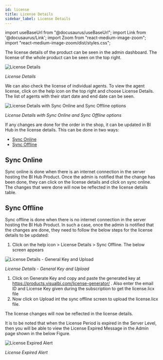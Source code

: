 ```yaml
---
id: license
title: License Details
sidebar_label: License Details
---
```


import useBaseUrl from "@docusaurus/useBaseUrl";
import Link from '@docusaurus/Link';
import Zoom from "react-medium-image-zoom";
import "react-medium-image-zoom/dist/styles.css";

The license details of the product can be seen in the admin dashboard. The license of the whole product can be seen on the top right.

  <div style={{textAlign: 'center'}}>
    <Zoom>
      <img alt="License Details" src={useBaseUrl('doc-images/admin-guide/lc1.png')}/>
    </Zoom>
  </div>

*License Details*

We can also check the license of individual agents. To view the agent license, click on the help icon on the top right and choose License Details. The list of agents with their start date and end date can be
seen.

  <div style={{textAlign: 'center'}}>
    <Zoom>
      <img alt="License Details with Sync Online and Sync Offline options" src={useBaseUrl('doc-images/admin-guide/lc2.png')}/>
    </Zoom>
  </div>

*License Details with Sync Online and Sync Offline options*

If any changes are done for the order in the shop, it can be updated in
BI Hub in the license details. This can be done in two ways:

- [Sync Online](#sync-online)
- [Sync Offline](#sync-offline)

## Sync Online

Sync online is done when there is an internet connection in the server hosting the BI Hub Product. Once the admin is notified that the change has been done, they can click on the license details and click on sync online. The changes that were done will now be reflected in the license details table.

## Sync Offline

Sync offline is done when there is no internet connection in the server hosting the BI Hub Product. In such a case, once the admin is notified that the changes are done, they need to follow the below steps for the license details to be updated: 

1. Click on the help icon > License Details > Sync Offline. The below screen appears

  <div style={{textAlign: 'center'}}>
    <Zoom>
      <img alt="License Details - General Key and Upload" src={useBaseUrl('doc-images/admin-guide/lc3.png')}/>
    </Zoom>
  </div>

 *License Details - General Key and Upload*

1. Click on Generate Key and copy and paste the generated key at <https://products.visualbi.com/license-generator/> . Also enter the email ID and License Key given during the subscription to get the license.licx file
1. Now click on Upload int the sync offline screen to upload the license.licx file.

The license changes will now be reflected in the license details.

It is to be noted that when the License Period is expired in the Server Level, then you will be able to view the License Expired Message in the Admin page shown in the below Figure.

  <div style={{textAlign: 'center'}}>
    <Zoom>
      <img alt="License Expired Alert" src={useBaseUrl('doc-images/admin-guide/le1.png')}/>
    </Zoom>
  </div>


*License Expired Alert*

